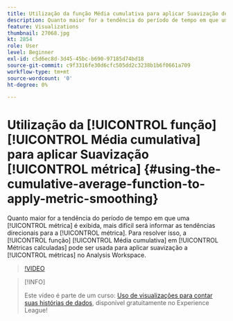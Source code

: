 ```yaml
---
title: Utilização da função Média cumulativa para aplicar Suavização de métrica
description: Quanto maior for a tendência do período de tempo em que uma métrica é exibida, mais difícil será informar as tendências direcionais para a métrica. Para resolver isso, a função Média cumulativa em Métricas calculadas pode ser usada para aplicar suavização a métricas no Analysis Workspace.
feature: Visualizations
thumbnail: 27068.jpg
kt: 2854
role: User
level: Beginner
exl-id: c5d6ec8d-3d45-45bc-b690-97185d74bd18
source-git-commit: c9f3316fe30d6cfc505dd2c3238b1b6f0661a709
workflow-type: tm+mt
source-wordcount: '0'
ht-degree: 0%

---
```


# Utilização da [!UICONTROL função] [!UICONTROL Média cumulativa] para aplicar Suavização [!UICONTROL métrica] {#using-the-cumulative-average-function-to-apply-metric-smoothing}

Quanto maior for a tendência do período de tempo em que uma [!UICONTROL métrica] é exibida, mais difícil será informar as tendências direcionais para a [!UICONTROL métrica]. Para resolver isso, a [!UICONTROL função] [!UICONTROL Média cumulativa] em [!UICONTROL Métricas calculadas] pode ser usada para aplicar suavização a [!UICONTROL métricas] no Analysis Workspace.

>[!VIDEO](https://video.tv.adobe.com/v/27068/?quality=9)

>[!INFO]
>
> Este vídeo é parte de um curso: [Uso de visualizações para contar suas histórias de dados](https://experienceleague.adobe.com/?recommended=Analytics-U-1-2021.1.visualizations&amp;lang=pt-BR), disponível gratuitamente no Experience League!
